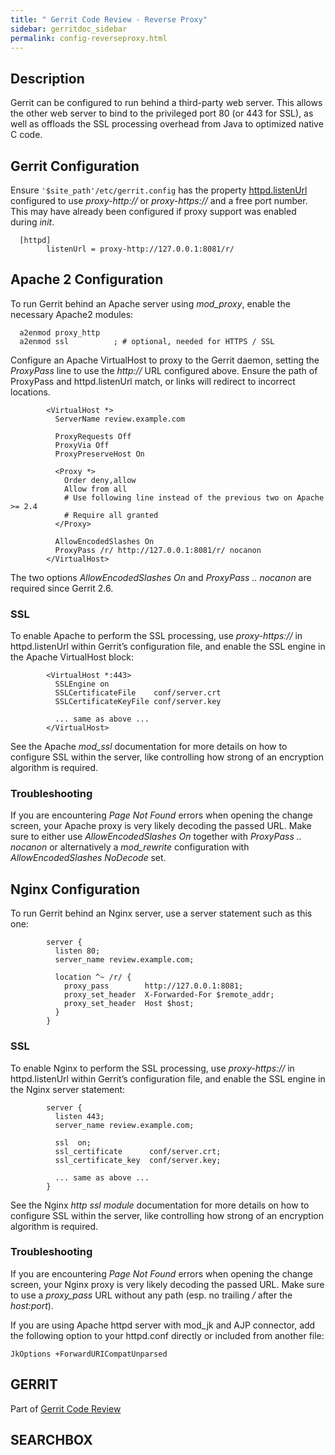 ```yaml
---
title: " Gerrit Code Review - Reverse Proxy"
sidebar: gerritdoc_sidebar
permalink: config-reverseproxy.html
---
```

## Description

Gerrit can be configured to run behind a third-party web server. This
allows the other web server to bind to the privileged port 80 (or 443
for SSL), as well as offloads the SSL processing overhead from Java to
optimized native C code.

## Gerrit Configuration

Ensure `'$site_path'/etc/gerrit.config` has the property
[httpd.listenUrl](config-gerrit.html#httpd.listenUrl) configured to use
*proxy-http://* or *proxy-https://* and a free port number. This may
have already been configured if proxy support was enabled during *init*.

``` 
  [httpd]
        listenUrl = proxy-http://127.0.0.1:8081/r/
```

## Apache 2 Configuration

To run Gerrit behind an Apache server using *mod\_proxy*, enable the
necessary Apache2 modules:

``` 
  a2enmod proxy_http
  a2enmod ssl          ; # optional, needed for HTTPS / SSL
```

Configure an Apache VirtualHost to proxy to the Gerrit daemon, setting
the *ProxyPass* line to use the *http://* URL configured above. Ensure
the path of ProxyPass and httpd.listenUrl match, or links will redirect
to incorrect locations.

``` 
        <VirtualHost *>
          ServerName review.example.com

          ProxyRequests Off
          ProxyVia Off
          ProxyPreserveHost On

          <Proxy *>
            Order deny,allow
            Allow from all
            # Use following line instead of the previous two on Apache >= 2.4
            # Require all granted
          </Proxy>

          AllowEncodedSlashes On
          ProxyPass /r/ http://127.0.0.1:8081/r/ nocanon
        </VirtualHost>
```

The two options *AllowEncodedSlashes On* and *ProxyPass .. nocanon* are
required since Gerrit 2.6.

### SSL

To enable Apache to perform the SSL processing, use *proxy-https://* in
httpd.listenUrl within Gerrit’s configuration file, and enable the SSL
engine in the Apache VirtualHost block:

``` 
        <VirtualHost *:443>
          SSLEngine on
          SSLCertificateFile    conf/server.crt
          SSLCertificateKeyFile conf/server.key

          ... same as above ...
        </VirtualHost>
```

See the Apache *mod\_ssl* documentation for more details on how to
configure SSL within the server, like controlling how strong of an
encryption algorithm is required.

### Troubleshooting

If you are encountering *Page Not Found* errors when opening the change
screen, your Apache proxy is very likely decoding the passed URL. Make
sure to either use *AllowEncodedSlashes On* together with *ProxyPass ..
nocanon* or alternatively a *mod\_rewrite* configuration with
*AllowEncodedSlashes NoDecode* set.

## Nginx Configuration

To run Gerrit behind an Nginx server, use a server statement such as
this one:

``` 
        server {
          listen 80;
          server_name review.example.com;

          location ^~ /r/ {
            proxy_pass        http://127.0.0.1:8081;
            proxy_set_header  X-Forwarded-For $remote_addr;
            proxy_set_header  Host $host;
          }
        }
```

### SSL

To enable Nginx to perform the SSL processing, use *proxy-https://* in
httpd.listenUrl within Gerrit’s configuration file, and enable the SSL
engine in the Nginx server statement:

``` 
        server {
          listen 443;
          server_name review.example.com;

          ssl  on;
          ssl_certificate      conf/server.crt;
          ssl_certificate_key  conf/server.key;

          ... same as above ...
        }
```

See the Nginx *http ssl module* documentation for more details on how to
configure SSL within the server, like controlling how strong of an
encryption algorithm is required.

### Troubleshooting

If you are encountering *Page Not Found* errors when opening the change
screen, your Nginx proxy is very likely decoding the passed URL. Make
sure to use a *proxy\_pass* URL without any path (esp. no trailing */*
after the *host:port*).

If you are using Apache httpd server with mod\_jk and AJP connector, add
the following option to your httpd.conf directly or included from
another file:

    JkOptions +ForwardURICompatUnparsed

## GERRIT

Part of [Gerrit Code Review](index.html)

## SEARCHBOX

